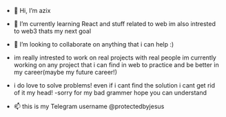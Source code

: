 - 👋 Hi, I’m azix
- 🌱 I’m currently learning React and stuff related to web im also intrested to web3 thats my next goal
- 💞️ I’m looking to collaborate on anything that i can help :)
- im really intrested to work on real projects with real people im currently working on any project that i can find in web to practice and be better in my career(maybe my future career!) 
- i do love to solve problems! even if i cant find the solution i cant get rid of it my head!
-sorry for my bad grammer hope you can understand 

- 📫 this is my Telegram username @protectedbyjesus 


